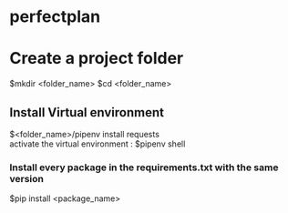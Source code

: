 # perfectplan

# Create a project folder
$mkdir <folder_name>
$cd <folder_name></br>
## Install Virtual environment
$<folder_name>/pipenv install requests</br>
activate the virtual environment : $pipenv shell </br>
### Install every package in the requirements.txt with the same version 
$pip install <package_name>




